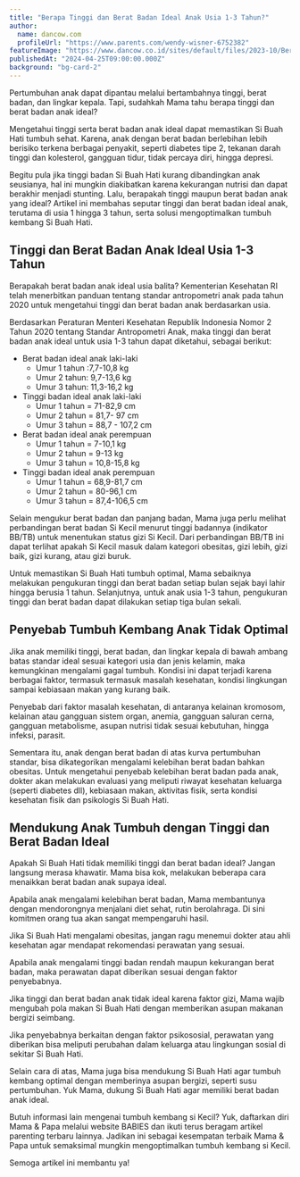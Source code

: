 ```yaml
---
title: "Berapa Tinggi dan Berat Badan Ideal Anak Usia 1-3 Tahun?"
author:
  name: dancow.com
  profileUrl: "https://www.parents.com/wendy-wisner-6752382"
featureImage: "https://www.dancow.co.id/sites/default/files/2023-10/Berapakah Tinggi dan Berat Badan Ideal Anak Usia 1 hingga 3 Tahun_.jpg"
publishedAt: "2024-04-25T09:00:00.000Z"
background: "bg-card-2"
---
```


Pertumbuhan anak dapat dipantau melalui bertambahnya tinggi, berat badan, dan lingkar kepala. Tapi, sudahkah Mama tahu berapa tinggi dan berat badan anak ideal?

Mengetahui tinggi serta berat badan anak ideal dapat memastikan Si Buah Hati tumbuh sehat. Karena, anak dengan berat badan berlebihan lebih berisiko terkena berbagai penyakit, seperti diabetes tipe 2, tekanan darah tinggi dan kolesterol, gangguan tidur, tidak percaya diri, hingga depresi.

Begitu pula jika tinggi badan Si Buah Hati kurang dibandingkan anak seusianya, hal ini mungkin diakibatkan karena kekurangan nutrisi dan dapat berakhir menjadi stunting.
Lalu, berapakah tinggi maupun berat badan anak yang ideal? Artikel ini membahas seputar tinggi dan berat badan ideal anak, terutama di usia 1 hingga 3 tahun, serta solusi mengoptimalkan tumbuh kembang Si Buah Hati.

## Tinggi dan Berat Badan Anak Ideal Usia 1-3 Tahun

Berapakah berat badan anak ideal usia balita? Kementerian Kesehatan RI telah menerbitkan panduan tentang standar antropometri anak pada tahun 2020 untuk mengetahui tinggi dan berat badan anak berdasarkan usia.

Berdasarkan Peraturan Menteri Kesehatan Republik Indonesia Nomor 2 Tahun 2020 tentang Standar Antropometri Anak, maka tinggi dan berat badan anak ideal untuk usia 1-3 tahun dapat diketahui, sebagai berikut:

- Berat badan ideal anak laki-laki
  - Umur 1 tahun :7,7-10,8 kg
  - Umur 2 tahun: 9,7-13,6 kg
  - Umur 3 tahun: 11,3-16,2 kg
- Tinggi badan ideal anak laki-laki
  - Umur 1 tahun = 71-82,9 cm
  - Umur 2 tahun = 81,7- 97 cm
  - Umur 3 tahun = 88,7 - 107,2 cm
- Berat badan ideal anak perempuan
  - Umur 1 tahun = 7-10,1 kg
  - Umur 2 tahun = 9-13 kg
  - Umur 3 tahun = 10,8-15,8 kg
- Tinggi badan ideal anak perempuan
  - Umur 1 tahun = 68,9-81,7 cm
  - Umur 2 tahun = 80-96,1 cm
  - Umur 3 tahun = 87,4-106,5 cm

Selain mengukur berat badan dan panjang badan, Mama juga perlu melihat perbandingan berat badan Si Kecil menurut tinggi badannya (indikator BB/TB) untuk menentukan status gizi Si Kecil. Dari perbandingan BB/TB ini dapat terlihat apakah Si Kecil masuk dalam kategori obesitas, gizi lebih, gizi baik, gizi kurang, atau gizi buruk.

Untuk memastikan Si Buah Hati tumbuh optimal, Mama sebaiknya melakukan pengukuran tinggi dan berat badan setiap bulan sejak bayi lahir hingga berusia 1 tahun. Selanjutnya, untuk anak usia 1-3 tahun, pengukuran tinggi dan berat badan dapat dilakukan setiap tiga bulan sekali.

## Penyebab Tumbuh Kembang Anak Tidak Optimal

Jika anak memiliki tinggi, berat badan, dan lingkar kepala di bawah ambang batas standar ideal sesuai kategori usia dan jenis kelamin, maka kemungkinan mengalami gagal tumbuh.
Kondisi ini dapat terjadi karena berbagai faktor, termasuk termasuk masalah kesehatan, kondisi lingkungan sampai kebiasaan makan yang kurang baik.

Penyebab dari faktor masalah kesehatan, di antaranya kelainan kromosom, kelainan atau gangguan sistem organ, anemia, gangguan saluran cerna, gangguan metabolisme, asupan nutrisi tidak sesuai kebutuhan, hingga infeksi, parasit.

Sementara itu, anak dengan berat badan di atas kurva pertumbuhan standar, bisa dikategorikan mengalami kelebihan berat badan bahkan obesitas. Untuk mengetahui penyebab kelebihan berat badan pada anak, dokter akan melakukan evaluasi yang meliputi riwayat kesehatan keluarga (seperti diabetes dll), kebiasaan makan, aktivitas fisik, serta kondisi kesehatan fisik dan psikologis Si Buah Hati.

## Mendukung Anak Tumbuh dengan Tinggi dan Berat Badan Ideal

Apakah Si Buah Hati tidak memiliki tinggi dan berat badan ideal? Jangan langsung merasa khawatir. Mama bisa kok, melakukan beberapa cara menaikkan berat badan anak supaya ideal.

Apabila anak mengalami kelebihan berat badan, Mama membantunya dengan mendorongnya menjalani diet sehat, rutin berolahraga. Di sini komitmen orang tua akan sangat mempengaruhi hasil.

Jika Si Buah Hati mengalami obesitas, jangan ragu menemui dokter atau ahli kesehatan agar mendapat rekomendasi perawatan yang sesuai.

Apabila anak mengalami tinggi badan rendah maupun kekurangan berat badan, maka perawatan dapat diberikan sesuai dengan faktor penyebabnya.

Jika tinggi dan berat badan anak tidak ideal karena faktor gizi, Mama wajib mengubah pola makan Si Buah Hati dengan memberikan asupan makanan bergizi seimbang.

Jika penyebabnya berkaitan dengan faktor psikososial, perawatan yang diberikan bisa meliputi perubahan dalam keluarga atau lingkungan sosial di sekitar Si Buah Hati.

Selain cara di atas, Mama juga bisa mendukung Si Buah Hati agar tumbuh kembang optimal dengan memberinya asupan bergizi, seperti susu pertumbuhan.
Yuk Mama, dukung Si Buah Hati agar memiliki berat badan anak ideal.

Butuh informasi lain mengenai tumbuh kembang si Kecil? Yuk, daftarkan diri Mama & Papa melalui website BABIES dan ikuti terus beragam artikel parenting terbaru lainnya. Jadikan ini sebagai kesempatan terbaik Mama & Papa untuk semaksimal mungkin mengoptimalkan tumbuh kembang si Kecil.

Semoga artikel ini membantu ya!
